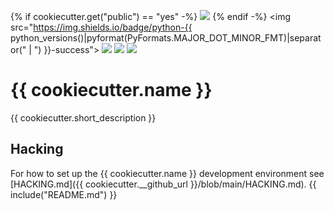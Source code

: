 {% if cookiecutter.get("public") == "yes" -%}
<a href="{{ cookiecutter.__github_url }}/actions/workflows/ci.yml?query=branch%3Amain"><img src="https://img.shields.io/github/workflow/status/{{ cookiecutter.github_owner }}/{{ cookiecutter.slug }}/CI/main"></a>
{% endif -%}
<a><img src="https://img.shields.io/badge/python-{{ python_versions()|pyformat(PyFormats.MAJOR_DOT_MINOR_FMT)|separator(" | ") }}-success"></a>
<a href="{{ cookiecutter.__github_url }}/blob/main/LICENSE"><img src="https://img.shields.io/badge/license-BSD--2--Clause-success"></a>
<a href="https://github.com/hypothesis/cookiecutters/tree/main/pyramid-app"><img src="https://img.shields.io/badge/cookiecutter-pyramid--app-success"></a>
<a href="https://black.readthedocs.io/en/stable/"><img src="https://img.shields.io/badge/code%20style-black-000000"></a>

# {{ cookiecutter.name }}

{{ cookiecutter.short_description }}

Hacking
-------

For how to set up the {{ cookiecutter.name }} development environment see
[HACKING.md]({{ cookiecutter.__github_url }}/blob/main/HACKING.md).
{{ include("README.md") }}
